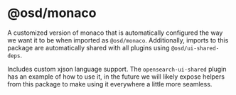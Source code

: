 # @osd/monaco

A customized version of monaco that is automatically configured the way we want it to be when imported as `@osd/monaco`. Additionally, imports to this package are automatically shared with all plugins using `@osd/ui-shared-deps`.

Includes custom xjson language support. The `opensearch-ui-shared` plugin has an example of how to use it, in the future we will likely expose helpers from this package to make using it everywhere a little more seamless.